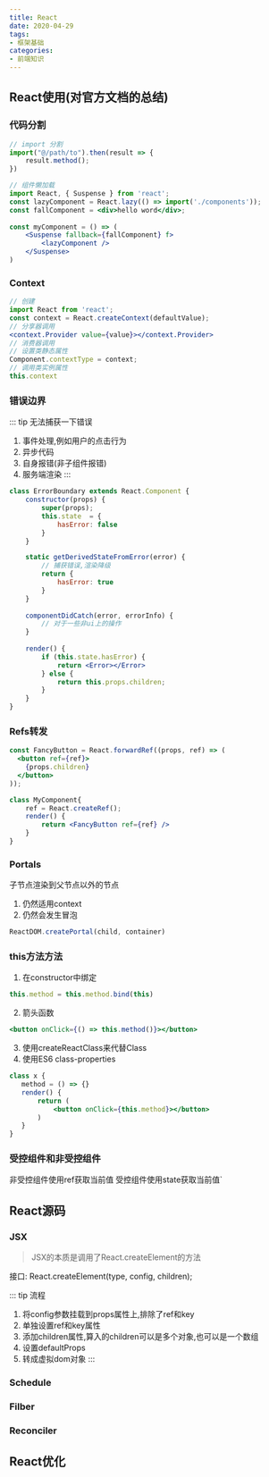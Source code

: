 ```yaml
---
title: React
date: 2020-04-29
tags:
- 框架基础
categories:
- 前端知识
---
```


## React使用(对官方文档的总结)
### 代码分割
```jsx
// import 分割
import("@/path/to").then(result => {
    result.method();
})

// 组件懒加载
import React, { Suspense } from 'react';
const lazyComponent = React.lazy(() => import('./components'));
const fallComponent = <div>hello word</div>;
    
const myComponent = () => (
    <Suspense fallback={fallComponent} f>
        <lazyComponent />
    </Suspense>
)
```
### Context
```jsx
// 创建
import React from 'react';
const context = React.createContext(defaultValue);
// 分享器调用
<context.Provider value={value}></context.Provider>
// 消费器调用
// 设置类静态属性
Component.contextType = context;
// 调用类实例属性
this.context
```
### 错误边界
::: tip 无法捕获一下错误
1. 事件处理,例如用户的点击行为
2. 异步代码
3. 自身报错(非子组件报错)
4. 服务端渲染
:::
```jsx
class ErrorBoundary extends React.Component {
    constructor(props) {
        super(props);
        this.state  = {
            hasError: false
        }
    }

    static getDerivedStateFromError(error) {
        // 捕获错误,渲染降级
        return {
            hasError: true
        }
    }
    
    componentDidCatch(error, errorInfo) {
        // 对于一些非ui上的操作
    }
    
    render() {
        if (this.state.hasError) {
            return <Error></Error>
        } else {
            return this.props.children;
        }
    }
}
```
### Refs转发
```jsx
const FancyButton = React.forwardRef((props, ref) => (
  <button ref={ref}>
    {props.children}
  </button>
));

class MyComponent{
    ref = React.createRef();
    render() {
        return <FancyButton ref={ref} />
    }
}
```
### Portals
子节点渲染到父节点以外的节点
1. 仍然适用context
2. 仍然会发生冒泡
```jsx
ReactDOM.createPortal(child, container)
```
### this方法方法
1. 在constructor中绑定
```jsx
this.method = this.method.bind(this)
```
2. 箭头函数
```jsx
<button onClick={() => this.method()}></button>
```
3. 使用createReactClass来代替Class
4. 使用ES6 class-properties
```jsx
class x {
   method = () => {}
   render() {
       return (
           <button onClick={this.method}></button>
       )
   }
}
```
### 受控组件和非受控组件
非受控组件使用ref获取当前值
受控组件使用state获取当前值`

## React源码
### JSX
> JSX的本质是调用了React.createElement的方法

接口: React.createElement(type, config, children);

::: tip 流程
1. 将config参数挂载到props属性上,排除了ref和key
2. 单独设置ref和key属性   
2. 添加children属性,算入的children可以是多个对象,也可以是一个数组
3. 设置defaultProps
4. 转成虚拟dom对象
:::
### Schedule   
### Filber
### Reconciler
## React优化